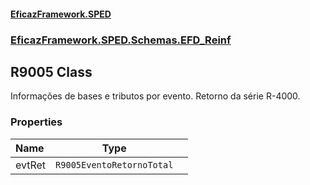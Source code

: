 #### [EficazFramework.SPED](EficazFrameworkSPED.md 'EficazFramework SPED')
### [EficazFramework.SPED.Schemas.EFD_Reinf](EficazFramework.SPED.Schemas.EFD_Reinf.md 'EficazFramework.SPED.Schemas.EFD_Reinf')

## R9005 Class

Informações de bases e tributos por evento. Retorno da série R-4000.
### Properties

| Name | Type | |
| :--- | :---: | :--- |
| evtRet | `R9005EventoRetornoTotal` |  |
